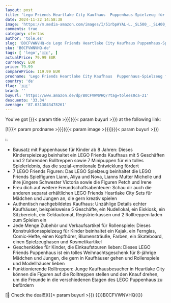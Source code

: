 ```yaml
---
layout: post
title: 'Lego Friends Heartlake City Kaufhaus  Puppenhaus-Spielzeug für Mädchen und Jungen  Set mit Figuren  fördert die sozial-emotionale Entwicklung  Geschenk für Kinder ab 8 Jahren 42604'
date: 2024-11-22 14:58:38
image: 'https://m.media-amazon.com/images/I/51rbpAYAL-L._SL500_._SL400_.jpg'
comments: true
category: ofertas
author: 'tole.es'
slug: 'B0CFVWNVHQ-de Lego Friends Heartlake City Kaufhaus Puppenhaus-Spielzeug...'
sku: 'B0CFVWNVHQ-de'
tags: [ 'lego','🇩🇪', ]
actualPrice: 79.99 EUR
currency: EUR
price: 79.99
comparePrice: 119.99 EUR
prodname: 'Lego Friends Heartlake City Kaufhaus  Puppenhaus-Spielzeug für Mädchen und Jungen  Set mit Figuren  fördert die sozial-emotionale Entwicklung  Geschenk für Kinder ab 8 Jahren 42604'
country: 'de'
flag: '🇩🇪'
brand: ''
buyurl: 'https://www.amazon.de/dp/B0CFVWNVHQ/?tag=tolees0ca-21'
descuento: '33.34'
average: '87.0313043478261'
---
```


You've got [{{< param title >}}]({{< param buyurl >}}) at the following link:

[![{{< param prodname >}}]({{< param image >}})]({{< param buyurl >}})

ℹ️:

- Bausatz mit Puppenhause für Kinder ab 8 Jahren: Dieses Kinderspielzeug beinhaltet ein LEGO Friends Kaufhaus mit 5 Geschäften und 2 fahrenden Rolltreppen sowie 7 Minipuppen für ein tolles Spielerlebnis, das die sozial-emotionale Entwicklung fördert
- 7 LEGO Friends Figuren: Das LEGO Spielzeug beinhaltet die LEGO Friends Spielfiguren Liann, Aliya und Nova, Lianns Mutter Michelle und ihre jüngere Schwester Victoria sowie die Figuren Petch und Irene
- Freu dich auf weitere Freundschaftsabenteuer: Schau dir auch die anderen separat erhältlichen LEGO Friends Heartlake City Sets für Mädchen und Jungen an, die gern kreativ spielen
- Authentisch nachgebildetes Kaufhaus: Unzählige Details echter Kaufhäuser, beispielsweise 5 Geschäfte, ein Nudellokal, ein Eiskiosk, ein Sitzbereich, ein Geldautomat, Registrierkassen und 2 Rolltreppen laden zum Spielen ein
- Jede Menge Zubehör und Verkaufsartikel für Rollenspiele: Dieses Konstruktionsspielzeug für Kinder beinhaltet ein Kajak, ein Fernglas, Comic-Hefte, einen Kopfhörer, Blumensträuße, Farben, ein Skateboard, einen Spielzeughasen und Kosmetikartikel
- Geschenkidee für Kinder, die Einkaufstouren lieben: Dieses LEGO Friends Puppenhaus ist ein tolles Weihnachtsgeschenk für 8-jährige Mädchen und Jungen, die gern in Kaufhäuser gehen und Rollenspiele und Modellhäuser lieben
- Funktionierende Rolltreppen: Junge Kaufhausbesucher in Heartlake City können die Figuren auf die Rolltreppen stellen und den Knauf drehen, um die Freunde in die verschiedenen Etagen des LEGO Puppenhaus zu befördern

[🛒 Check the deal!!]({{< param buyurl >}})
{{<world>}}B0CFVWNVHQ{{</world>}}
